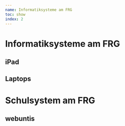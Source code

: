 ```yaml
---
name: Informatiksysteme am FRG
toc: show
index: 2
---
```

# Informatiksysteme am FRG

## iPad
## Laptops
# Schulsystem am FRG
## webuntis












